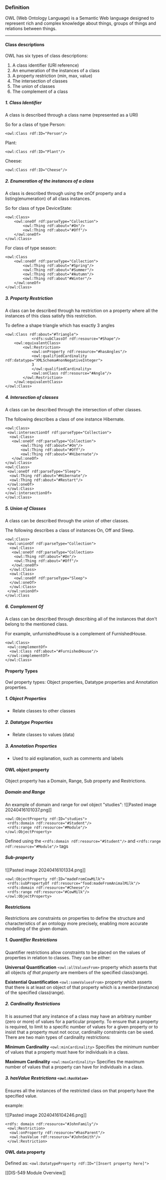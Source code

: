 ### Definition
OWL (Web Ontology Language) is a Semantic Web language designed to represent rich and complex knowledge about things, groups of things and relations between things.

---
#### Class descriptions
OWL has six types of class descriptions:
1. A class identifier (URI reference)
2. An enumeration of the instances of a class
3. A property restriction (min, max, value)
4. The intersection of classes
5. The union of classes
7. The complement of a class
##### 1. Class Identifier
A class is described through a class name (represented as a URI)

So for a class of type Person:
```
<owl:Class rdf:ID="Person"/>
```
Plant:
```
<owl:Class rdf:ID="Plant"/>
```
Cheese:
```
<owl:Class rdf:ID="Cheese"/>
```
##### 2. Enumeration of the instances of a class
A class is described through using the onOf property and a listing(enumeration) of all class instances. 

So for class of type DeviceState:
```
<owl:Class>
	<owl:oneOf rdf:parseType="Collection">
		<owl:Thing rdf:about="#On"/>
		<owl:Thing rdf:about="#Off"/>
	</owl:oneOf>
</owl:Class>
```
For class of type season:
```
<owl:Class
	<owl:oneOf rdf:parseType="Collection">
		<owl:Thing rdf:about="#Spring"/>
		<owl:Thing rdf:about="#Summer"/>
		<owl:Thing rdf:about="#Autumn"/>
		<owl:Thing rdf:about"#Winter"/>
	</owl:oneOf>
</owl:Class>
```
##### 3. Property Restriction
A class can be described through ha restriction on a property where all the instances of this class satisfy this restriction. 

To define a shape triangle which has exactly 3 angles
```
<owl:Class rdf:about="#Triangle">
			<rdfs:subClassOf rdf:resource="#Shape"/>
	<owl:equivalentClass>
		<owl:Restriction>
			<owl:onProperty rdf:resource="#hasAngles"/>
			<owl:qualifiedCardinality rdf:datatype="XMLSchema#nonNegativeInteger">
			3
			</owl:qualifiedCardinality>
			<owl:onClass rdf:resource="#Angle"/>
		</owl:Restriction>
	</owl:equivalentClass>
</owl:Class>
```
##### 4. Intersection of classes
A class can be described through the intersection of other classes.

The following describes a class of one instance Hibernate.
```
<owl:Class>
 <owl:intersectionOf rdf:parseType="Collection">
  <owl:Class>
   <owl:oneOf rdf:parseType="Collection">
	   <owl:Thing rdf:about="#On"/>
	   <owl:Thing rdf:about="#Off"/>
	   <owl:Thing rdf:about="#Hibernate"/>
   </owl:oneOf>
</owl:Class>
<owl:Class>
 <owl:oneOf rdf:parseType="Sleep">
  <owl:Thing rdf:about="#Hibernate"/>
  <owl:Thing rdf:about="#Restart"/>
 </owl:oneOf>
 </owl:Class>
</owl:intersectionOf>
</owl:Class>
```

##### 5. Union of Classes
A class can be described through the union of other classes.

The following describes a class of instances On, Off and Sleep.
```
<owl:Class>
 <owl:unionOf rdf:parseType="Collection">
  <owl:Class>
   <owl:oneOf rdf:parseType="Collection>
    <owl:Thing rdf:about="#On"/>
    <owl:Thing rdf:about="#Off"/>
   </owl:oneOf>
  </owl:Class>
  <owl:Class>
    <owl:oneOf rdf:parseType="Sleep">
  </owl:oneOf>
  </owl:Class>
 </owl:unionOf>
</owl:Class

```

##### 6. Complement Of
A class can be described through describing all of the instances that don't belong to the mentioned class. 

For example, unfurnishedHouse is a complement of FurnishedHouse.
```
<owl:Class>
 <owl:complementOf>
  <owl:Class rdf:about="#FurnishedHouse"/>
 </owl:complementOf>
</owl:Class>
```

#### Property Types
Owl property types: Object properties, Datatype properties and Annotation properties. 
##### 1. Object Properties
- Relate classes to other classes
##### 2. Datatype Properties
- Relate classes to values (data)
##### 3. Annotation Properties
- Used to aid explanation, such as comments and labels
#### OWL object property
Object property has a Domain, Range, Sub property and Restrictions. 
##### Domain and Range
An example of domain and range for owl object "studies":
![[Pasted image 20240416101037.png]]
```
<owl:ObjectProperty rdf:ID="studies">
 <rdfs:domain rdf:resource="#Student"/>
 <rdfs:range rdf:resource="#Module"/>
</owl:ObjectProperty>
```
Defined using the `<rdfs:domain rdf:resource="#Student"/>` and `<rdfs:range rdf:resource="#Module"/>` tags
##### Sub-property
![[Pasted image 20240416101334.png]]

```
<owl:ObjectProperty rdf:ID="madeFromCowMilk">
 <rdfs:subPropertyOf rdf:resource="food:madeFromAnimalMilk"/>
 <rdfs:domain rdf:resource="#Cheese"/>
 <rdfs:range rdf:resource="#CowMilk"/>
</owl:ObjectProperty>
```
#### Restrictions
Restrictions are constraints on properties to define the structure and characteristics of an ontology more precisely, enabling more accurate modelling of the given domain. 
##### 1. Quantifier Restrictions
Quantifier restrictions allow constraints to be placed on the values of properties in relation to classes. They can be either:

**Universal Quantification** `<owl:allValuesFrom>` property which asserts that all objects *of that property* are members of the specified class(range).

**Existential Quantification** `<owl:someValuesFrom>` property which asserts that there is at least on object of that property which is a member(instance) of the specified class(range).

##### 2. Cardinality Restrictions
It is assumed that any instance of a class may have an arbitrary number (zero or more) of values for a particular property. To ensure that a property is required, to limit to a specific number of values for a given property or to insist that a property must not occur, cardinality constraints can be used. There are two main types of cardinality restrictions:

**Minimum Cardinality** `<owl:minCardinality>`
Specifies the minimum number of values that a property must have for individuals in a class.

**Maximum Cardinality** `<owl:maxCardinality>`
Specifies the maximum number of values that a property can have for individuals in a class.

##### 3. hasValue Restrictions `<owl:hasValue>`
Ensures all the instances of the restricted class on that property have the specified value. 

example:

![[Pasted image 20240416104246.png]]
```
<rdfs: domain rdf:resource="#JohnFamily"/>
 <owl:Restriction>
  <owl:onProperty rdf:resource="#hasParent"/>
  <owl:hasValue rdf:resource="#JohnSmith"/>
 </owl:Restriction>
```

#### OWL data property
Defined as: `<owl:DatatypeProperty rdf:ID="[Insert property here]">` 

[[DIS-549 Module Overview]]